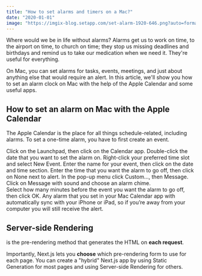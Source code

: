 ```yaml
---
title: "How to set alarms and timers on a Mac?"
date: "2020-01-01"
image: "https://imgix-blog.setapp.com/set-alarm-1920-646.png?auto=format&ixlib=php-3.3.0&q=75"
---
```



Where would we be in life without alarms? Alarms get us to work on time, to the airport on time, to church on time; they stop us missing deadlines and birthdays and remind us to take our medication when we need it. They're useful for everything.

On Mac, you can set alarms for tasks, events, meetings, and just about anything else that would require an alert. In this article, we'll show you how to set an alarm clock on Mac with the help of the Apple Calendar and some useful apps.
## How to set an alarm on Mac with the Apple Calendar
 
 The Apple Calendar is the place for all things schedule-related, including alarms. To set a one-time alarm, you have to first create an event.
 
 Click on the Launchpad, then click on the Calendar app.
 Double-click the date that you want to set the alarm on.
 Right-click your preferred time slot and select New Event.
 Enter the name for your event, then click on the date and time section.
 Enter the time that you want the alarm to go off, then click on None next to alert.
 In the pop-up menu click Custom…, then Message. Click on Message with sound and choose an alarm chime.  
 Select how many minutes before the event you want the alarm to go off, then click OK.
 Any alarm that you set in your Mac Calendar app with automatically sync with your iPhone or iPad, so if you’re away from your computer you will still receive the alert.
 ## Server-side Rendering
 is the pre-rendering method that generates the HTML on **each request**.

Importantly, Next.js lets you **choose** which pre-rendering form to use for each page. You can create a "hybrid" Next.js app by using Static Generation for most pages and using Server-side Rendering for others.
